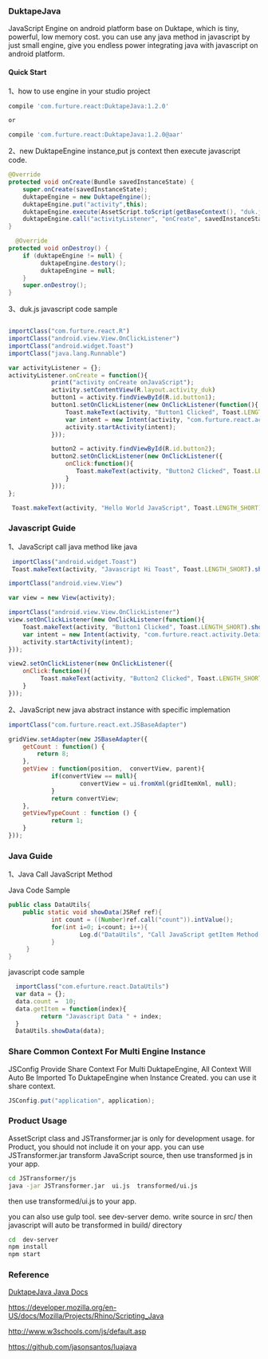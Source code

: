 ### DuktapeJava
JavaScript Engine on android platform base on Duktape, which is tiny, powerful, low memory cost. you can use any java method in javascript by just small engine, give you endless power integrating java with javascript on android platform.

#### Quick Start

1、how to use engine in your studio project

```bash
compile 'com.furture.react:DuktapeJava:1.2.0'

or

compile 'com.furture.react:DuktapeJava:1.2.0@aar'
```

2、new DuktapeEngine instance,put js context then execute javascript code.

```java
@Override
protected void onCreate(Bundle savedInstanceState) {
	super.onCreate(savedInstanceState);
	duktapeEngine = new DuktapeEngine();
	duktapeEngine.put("activity",this);
	duktapeEngine.execute(AssetScript.toScript(getBaseContext(), "duk.js"));
	duktapeEngine.call("activityListener", "onCreate", savedInstanceState);
}

  @Override
protected void onDestroy() {
	if (duktapeEngine != null) {
		 duktapeEngine.destory();
		 duktapeEngine = null;
	}
	super.onDestroy();
}

```

3、duk.js javascript code sample

```javascript

importClass("com.furture.react.R")
importClass("android.view.View.OnClickListener")
importClass("android.widget.Toast")
importClass("java.lang.Runnable")

var activityListener = {};
activityListener.onCreate = function(){
			print("activity onCreate onJavaScript");
			activity.setContentView(R.layout.activity_duk)
			button1 = activity.findViewById(R.id.button1);
			button1.setOnClickListener(new OnClickListener(function(){
				Toast.makeText(activity, "Button1 Clicked", Toast.LENGTH_SHORT).show();
				var intent = new Intent(activity, "com.furture.react.activity.DetailActivity");
				activity.startActivity(intent);
			}));

			button2 = activity.findViewById(R.id.button2);
			button2.setOnClickListener(new OnClickListener({
				onClick:function(){
				   Toast.makeText(activity, "Button2 Clicked", Toast.LENGTH_SHORT).show();
				}
			}));
};

 Toast.makeText(activity, "Hello World JavaScript", Toast.LENGTH_SHORT).show();

```
### Javascript Guide

1、JavaScript call java method like java

```javascript
 importClass("android.widget.Toast")
 Toast.makeText(activity, "Javascript Hi Toast", Toast.LENGTH_SHORT).show();
```

```javascript
importClass("android.view.View")

var view = new View(activity);
```

```javascript
importClass("android.view.View.OnClickListener")
view.setOnClickListener(new OnClickListener(function(){
	Toast.makeText(activity, "Button1 Clicked", Toast.LENGTH_SHORT).show();
	var intent = new Intent(activity, "com.furture.react.activity.DetailActivity");
	activity.startActivity(intent);
}));

view2.setOnClickListener(new OnClickListener({
	onClick:function(){
		 Toast.makeText(activity, "Button2 Clicked", Toast.LENGTH_SHORT).show();
	}
}));
```

2、JavaScript new java abstract instance with specific implemation

```javascript
importClass("com.furture.react.ext.JSBaseAdapter")

gridView.setAdapter(new JSBaseAdapter({
	getCount : function() {
		return 8;
	},
	getView : function(position,  convertView, parent){
			if(convertView == null){
					convertView = ui.fromXml(gridItemXml, null);
			}
			return convertView;
	},
	getViewTypeCount : function () {
			return 1;
	}
}));
```

### Java Guide

1、Java Call JavaScript Method

Java Code Sample   

```java
public class DataUtils{
	public static void showData(JSRef ref){
			int count = ((Number)ref.call("count")).intValue();
			for(int i=0; i<count; i++){
					Log.d("DataUtils", "Call JavaScript getItem Method :  " + ref.call("getItem", i));
			}
	 }
}   
```
javascript code sample
```javascript
  importClass("com.efurture.react.DataUtils")
  var data = {};
  data.count =  10;
  data.getItem = function(index){
         return "Javascript Data " + index;
  }
  DataUtils.showData(data);
```

### Share Common Context For Multi Engine Instance

JSConfig Provide Share Context For Multi DuktapeEngine, All Context Will Auto Be Imported To DuktapeEngine when Instance Created. you can use it share context.

```java
JSConfig.put("application", application);
```

### Product Usage

  AssetScript class and JSTransformer.jar is only for development usage. for Product, you should not include it on your app. you can use JSTransformer.jar transform JavaScript source, then use transformed js in your app.

```bash
cd JSTransformer/js
java -jar JSTransformer.jar  ui.js  transformed/ui.js
```
   then use transformed/ui.js to your app.

   you can also use gulp tool. see dev-server demo.  write source in src/
   then javascript will auto be transformed in build/ directory

```bash
cd  dev-server
npm install
npm start
```


### Reference

<a href="http://gubaojian.github.io/DuktapeJava/javadoc/">DuktapeJava Java Docs</a>

<a href="https://developer.mozilla.org/en-US/docs/Mozilla/Projects/Rhino/Scripting_Java">https://developer.mozilla.org/en-US/docs/Mozilla/Projects/Rhino/Scripting_Java</a>

<a href="http://www.w3schools.com/js/default.asp">http://www.w3schools.com/js/default.asp</a>


<a href="https://github.com/jasonsantos/luajava">https://github.com/jasonsantos/luajava</a>
